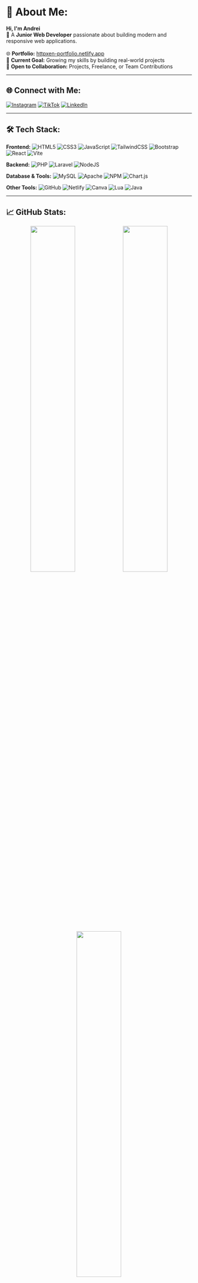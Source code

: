 # 💫 About Me:
**Hi, I'm Andrei**<br>
🚀 A **Junior Web Developer** passionate about building modern and responsive web applications.<br><br>
🌐 **Portfolio:** [httpxen-portfolio.netlify.app](https://httpxen-portfolio.netlify.app/)  
🎯 **Current Goal:** Growing my skills by building real-world projects  
💬 **Open to Collaboration:** Projects, Freelance, or Team Contributions  

---

## 🌐 Connect with Me:
[![Instagram](https://img.shields.io/badge/Instagram-%23E4405F.svg?style=for-the-badge&logo=instagram&logoColor=white)](https://instagram.com/drei_xen)
[![TikTok](https://img.shields.io/badge/TikTok-%23000000.svg?style=for-the-badge&logo=tiktok&logoColor=white)](https://tiktok.com/@drei_xen)
[![LinkedIn](https://img.shields.io/badge/LinkedIn-%230077B5.svg?style=for-the-badge&logo=linkedin&logoColor=white)](https://www.linkedin.com/in/tom-andrei-opulencia-1b5b90314/)

---

## 🛠 Tech Stack:
**Frontend:**
![HTML5](https://img.shields.io/badge/html5-%23E34F26.svg?style=flat-square&logo=html5&logoColor=white)
![CSS3](https://img.shields.io/badge/css3-%231572B6.svg?style=flat-square&logo=css3&logoColor=white)
![JavaScript](https://img.shields.io/badge/javascript-%23F7DF1E.svg?style=flat-square&logo=javascript&logoColor=black)
![TailwindCSS](https://img.shields.io/badge/tailwindcss-%2338B2AC.svg?style=flat-square&logo=tailwind-css&logoColor=white)
![Bootstrap](https://img.shields.io/badge/bootstrap-%238511FA.svg?style=flat-square&logo=bootstrap&logoColor=white)
![React](https://img.shields.io/badge/react-%2320232a.svg?style=flat-square&logo=react&logoColor=%2361DAFB)
![Vite](https://img.shields.io/badge/vite-%23646CFF.svg?style=flat-square&logo=vite&logoColor=white)

**Backend:**
![PHP](https://img.shields.io/badge/php-%23777BB4.svg?style=flat-square&logo=php&logoColor=white)
![Laravel](https://img.shields.io/badge/laravel-%23FF2D20.svg?style=flat-square&logo=laravel&logoColor=white)
![NodeJS](https://img.shields.io/badge/node.js-6DA55F.svg?style=flat-square&logo=node.js&logoColor=white)

**Database & Tools:**
![MySQL](https://img.shields.io/badge/mysql-4479A1.svg?style=flat-square&logo=mysql&logoColor=white)
![Apache](https://img.shields.io/badge/apache-%23D42029.svg?style=flat-square&logo=apache&logoColor=white)
![NPM](https://img.shields.io/badge/NPM-%23CB3837.svg?style=flat-square&logo=npm&logoColor=white)
![Chart.js](https://img.shields.io/badge/chart.js-F5788D.svg?style=flat-square&logo=chart.js&logoColor=white)

**Other Tools:**
![GitHub](https://img.shields.io/badge/github-%23121011.svg?style=flat-square&logo=github&logoColor=white)
![Netlify](https://img.shields.io/badge/netlify-%23000000.svg?style=flat-square&logo=netlify&logoColor=#00C7B7)
![Canva](https://img.shields.io/badge/canva-%2300C4CC.svg?style=flat-square&logo=canva&logoColor=white)
![Lua](https://img.shields.io/badge/lua-%232C2D72.svg?style=flat-square&logo=lua&logoColor=white)
![Java](https://img.shields.io/badge/java-%23ED8B00.svg?style=flat-square&logo=openjdk&logoColor=white)

---

## 📈 GitHub Stats:
<div align="center">
  <img src="https://github-readme-stats.vercel.app/api?username=httpxen&theme=tokyonight&hide_border=false&show_icons=true" width="49%" />
  <img src="https://nirzak-streak-stats.vercel.app/?user=httpxen&theme=tokyonight&hide_border=false" width="49%" />
  <img src="https://github-readme-stats.vercel.app/api/top-langs/?username=httpxen&theme=tokyonight&layout=compact&hide_border=false" width="49%" />
</div>

---

## 📍 Visitor Count:
[![](https://visitcount.itsvg.in/api?id=httpxen&icon=0&color=0)](https://visitcount.itsvg.in)

---

<!-- Profile generated and enhanced with ❤️ by ChatGPT + GPRM -->

